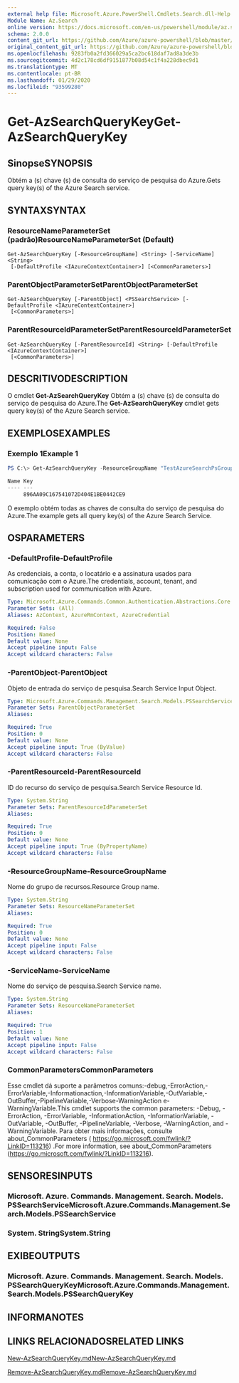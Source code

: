 ```yaml
---
external help file: Microsoft.Azure.PowerShell.Cmdlets.Search.dll-Help.xml
Module Name: Az.Search
online version: https://docs.microsoft.com/en-us/powershell/module/az.search/get-azsearchquerykey
schema: 2.0.0
content_git_url: https://github.com/Azure/azure-powershell/blob/master/src/Search/Search/help/Get-AzSearchQueryKey.md
original_content_git_url: https://github.com/Azure/azure-powershell/blob/master/src/Search/Search/help/Get-AzSearchQueryKey.md
ms.openlocfilehash: 9283fb0a2fd366029a5ca2bc618daf7ad8a3de3b
ms.sourcegitcommit: 4d2c178cd6df9151877b08d54c1f4a228dbec9d1
ms.translationtype: MT
ms.contentlocale: pt-BR
ms.lasthandoff: 01/29/2020
ms.locfileid: "93599280"
---
```

# <span data-ttu-id="48980-101">Get-AzSearchQueryKey</span><span class="sxs-lookup"><span data-stu-id="48980-101">Get-AzSearchQueryKey</span></span>

## <span data-ttu-id="48980-102">Sinopse</span><span class="sxs-lookup"><span data-stu-id="48980-102">SYNOPSIS</span></span>
<span data-ttu-id="48980-103">Obtém a (s) chave (s) de consulta do serviço de pesquisa do Azure.</span><span class="sxs-lookup"><span data-stu-id="48980-103">Gets query key(s) of the Azure Search service.</span></span>

## <span data-ttu-id="48980-104">SYNTAX</span><span class="sxs-lookup"><span data-stu-id="48980-104">SYNTAX</span></span>

### <span data-ttu-id="48980-105">ResourceNameParameterSet (padrão)</span><span class="sxs-lookup"><span data-stu-id="48980-105">ResourceNameParameterSet (Default)</span></span>
```
Get-AzSearchQueryKey [-ResourceGroupName] <String> [-ServiceName] <String>
 [-DefaultProfile <IAzureContextContainer>] [<CommonParameters>]
```

### <span data-ttu-id="48980-106">ParentObjectParameterSet</span><span class="sxs-lookup"><span data-stu-id="48980-106">ParentObjectParameterSet</span></span>
```
Get-AzSearchQueryKey [-ParentObject] <PSSearchService> [-DefaultProfile <IAzureContextContainer>]
 [<CommonParameters>]
```

### <span data-ttu-id="48980-107">ParentResourceIdParameterSet</span><span class="sxs-lookup"><span data-stu-id="48980-107">ParentResourceIdParameterSet</span></span>
```
Get-AzSearchQueryKey [-ParentResourceId] <String> [-DefaultProfile <IAzureContextContainer>]
 [<CommonParameters>]
```

## <span data-ttu-id="48980-108">DESCRITIVO</span><span class="sxs-lookup"><span data-stu-id="48980-108">DESCRIPTION</span></span>
<span data-ttu-id="48980-109">O cmdlet **Get-AzSearchQueryKey** Obtém a (s) chave (s) de consulta do serviço de pesquisa do Azure.</span><span class="sxs-lookup"><span data-stu-id="48980-109">The **Get-AzSearchQueryKey** cmdlet gets query key(s) of the Azure Search service.</span></span>

## <span data-ttu-id="48980-110">EXEMPLOS</span><span class="sxs-lookup"><span data-stu-id="48980-110">EXAMPLES</span></span>

### <span data-ttu-id="48980-111">Exemplo 1</span><span class="sxs-lookup"><span data-stu-id="48980-111">Example 1</span></span>
```powershell
PS C:\> Get-AzSearchQueryKey -ResourceGroupName "TestAzureSearchPsGroup" -ServiceName "pstestazuresearch01"

Name Key                             
---- ---                             
     896AA09C167541072D404E1BE0442CE9
```

<span data-ttu-id="48980-112">O exemplo obtém todas as chaves de consulta do serviço de pesquisa do Azure.</span><span class="sxs-lookup"><span data-stu-id="48980-112">The example gets all query key(s) of the Azure Search Service.</span></span>

## <span data-ttu-id="48980-113">OS</span><span class="sxs-lookup"><span data-stu-id="48980-113">PARAMETERS</span></span>

### <span data-ttu-id="48980-114">-DefaultProfile</span><span class="sxs-lookup"><span data-stu-id="48980-114">-DefaultProfile</span></span>
<span data-ttu-id="48980-115">As credenciais, a conta, o locatário e a assinatura usados para comunicação com o Azure.</span><span class="sxs-lookup"><span data-stu-id="48980-115">The credentials, account, tenant, and subscription used for communication with Azure.</span></span>

```yaml
Type: Microsoft.Azure.Commands.Common.Authentication.Abstractions.Core.IAzureContextContainer
Parameter Sets: (All)
Aliases: AzContext, AzureRmContext, AzureCredential

Required: False
Position: Named
Default value: None
Accept pipeline input: False
Accept wildcard characters: False
```

### <span data-ttu-id="48980-116">-ParentObject</span><span class="sxs-lookup"><span data-stu-id="48980-116">-ParentObject</span></span>
<span data-ttu-id="48980-117">Objeto de entrada do serviço de pesquisa.</span><span class="sxs-lookup"><span data-stu-id="48980-117">Search Service Input Object.</span></span>

```yaml
Type: Microsoft.Azure.Commands.Management.Search.Models.PSSearchService
Parameter Sets: ParentObjectParameterSet
Aliases:

Required: True
Position: 0
Default value: None
Accept pipeline input: True (ByValue)
Accept wildcard characters: False
```

### <span data-ttu-id="48980-118">-ParentResourceId</span><span class="sxs-lookup"><span data-stu-id="48980-118">-ParentResourceId</span></span>
<span data-ttu-id="48980-119">ID do recurso do serviço de pesquisa.</span><span class="sxs-lookup"><span data-stu-id="48980-119">Search Service Resource Id.</span></span>

```yaml
Type: System.String
Parameter Sets: ParentResourceIdParameterSet
Aliases:

Required: True
Position: 0
Default value: None
Accept pipeline input: True (ByPropertyName)
Accept wildcard characters: False
```

### <span data-ttu-id="48980-120">-ResourceGroupName</span><span class="sxs-lookup"><span data-stu-id="48980-120">-ResourceGroupName</span></span>
<span data-ttu-id="48980-121">Nome do grupo de recursos.</span><span class="sxs-lookup"><span data-stu-id="48980-121">Resource Group name.</span></span>

```yaml
Type: System.String
Parameter Sets: ResourceNameParameterSet
Aliases:

Required: True
Position: 0
Default value: None
Accept pipeline input: False
Accept wildcard characters: False
```

### <span data-ttu-id="48980-122">-ServiceName</span><span class="sxs-lookup"><span data-stu-id="48980-122">-ServiceName</span></span>
<span data-ttu-id="48980-123">Nome do serviço de pesquisa.</span><span class="sxs-lookup"><span data-stu-id="48980-123">Search Service name.</span></span>

```yaml
Type: System.String
Parameter Sets: ResourceNameParameterSet
Aliases:

Required: True
Position: 1
Default value: None
Accept pipeline input: False
Accept wildcard characters: False
```

### <span data-ttu-id="48980-124">CommonParameters</span><span class="sxs-lookup"><span data-stu-id="48980-124">CommonParameters</span></span>
<span data-ttu-id="48980-125">Esse cmdlet dá suporte a parâmetros comuns:-debug,-ErrorAction,-ErrorVariable,-Informationaction,-InformationVariable,-OutVariable,-OutBuffer,-PipelineVariable,-Verbose-WarningAction e-WarningVariable.</span><span class="sxs-lookup"><span data-stu-id="48980-125">This cmdlet supports the common parameters: -Debug, -ErrorAction, -ErrorVariable, -InformationAction, -InformationVariable, -OutVariable, -OutBuffer, -PipelineVariable, -Verbose, -WarningAction, and -WarningVariable.</span></span> <span data-ttu-id="48980-126">Para obter mais informações, consulte about_CommonParameters ( https://go.microsoft.com/fwlink/?LinkID=113216) .</span><span class="sxs-lookup"><span data-stu-id="48980-126">For more information, see about_CommonParameters (https://go.microsoft.com/fwlink/?LinkID=113216).</span></span>

## <span data-ttu-id="48980-127">SENSORES</span><span class="sxs-lookup"><span data-stu-id="48980-127">INPUTS</span></span>

### <span data-ttu-id="48980-128">Microsoft. Azure. Commands. Management. Search. Models. PSSearchService</span><span class="sxs-lookup"><span data-stu-id="48980-128">Microsoft.Azure.Commands.Management.Search.Models.PSSearchService</span></span>

### <span data-ttu-id="48980-129">System. String</span><span class="sxs-lookup"><span data-stu-id="48980-129">System.String</span></span>

## <span data-ttu-id="48980-130">EXIBE</span><span class="sxs-lookup"><span data-stu-id="48980-130">OUTPUTS</span></span>

### <span data-ttu-id="48980-131">Microsoft. Azure. Commands. Management. Search. Models. PSSearchQueryKey</span><span class="sxs-lookup"><span data-stu-id="48980-131">Microsoft.Azure.Commands.Management.Search.Models.PSSearchQueryKey</span></span>

## <span data-ttu-id="48980-132">INFORMA</span><span class="sxs-lookup"><span data-stu-id="48980-132">NOTES</span></span>

## <span data-ttu-id="48980-133">LINKS RELACIONADOS</span><span class="sxs-lookup"><span data-stu-id="48980-133">RELATED LINKS</span></span>

[<span data-ttu-id="48980-134">New-AzSearchQueryKey.md</span><span class="sxs-lookup"><span data-stu-id="48980-134">New-AzSearchQueryKey.md</span></span>](./New-AzSearchQueryKey.md)

[<span data-ttu-id="48980-135">Remove-AzSearchQueryKey.md</span><span class="sxs-lookup"><span data-stu-id="48980-135">Remove-AzSearchQueryKey.md</span></span>](./Remove-AzSearchQueryKey.md)